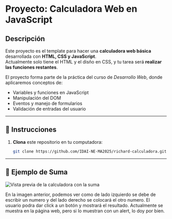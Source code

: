 # Proyecto: Calculadora Web en JavaScript

## Descripción
Este proyecto es el template para hacer una **calculadora web básica** desarrollada con **HTML, CSS y JavaScript**.  
Actualmente solo tiene el HTML y el disño en CSS, y tu tarea será **realizar las funciones restantes**.

El proyecto forma parte de la práctica del curso de *Desarrollo Web*, donde aplicaremos conceptos de:
- Variables y funciones en JavaScript  
- Manipulación del DOM  
- Eventos y manejo de formularios  
- Validación de entradas del usuario  

---

## 🚀 Instrucciones

1. **Clona** este repositorio en tu computadora:
   ```bash
   git clone https://github.com/IDAI-NE-MA2025/richard-calculadora.git

---

## 🚀 Ejemplo de Suma

![Vista previa de la calculadora con la suma ](EjemploSumaCalculadora.png)

En la imagen anterior, podemos ver como de lado izquierdo se debe de escribir un numero y del lado derecho se colocará el otro numero.
El usuario podra dar click a un botón y mostrará el resultado. Actualmente se muestra en la página web, pero si lo muestran con un alert, lo doy por bien.
